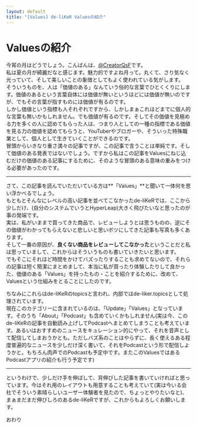 ```yaml
---
layout: default
title: "[Values] de-liKeR Valuesの紹介"
---
```


# Valuesの紹介

今宵の月はどうでしょう。こんばんは、[@CreatorQsF](http://f.9en.co/?move=mainSns)です。  
私は夏の月が綺麗だなと感じます。魅力的ですよね月って。丸くて、さり気なく光っていて、そして美しいことの象徴としてもよく使われている気がします。  
そういうものを、人は「価値のある」なんていう俗的な言葉でひとくくりにします。価値のあるという言葉自体には価値が無いというほどには価値が無いのですが、でもその言葉が指すものには価値が有るのです。  
しかし価値という指標も人それぞれですから、しかしまぁこれほどまでに個人的な言葉も無いかもしれません。でも価値が有るのです。そしてその価値を見極める力を多くの人に認めてもらった人は、つまり人としての一種の指標である価値を見る力の価値を認めてもらうと、YouTuberやブロガーや、そういった特殊職業として、個人として生きていくことができるのです。  
冒頭からいきなり重さ満々の記事ですが、この記事で言うことは単純です。そして価値のある発表ではないでしょう。ですから私はこの記事をValuesにねじ込むだけの価値のある記事にするために、そのような冒頭のある意味の重みをつける必要があったのです。

***

さて、この記事を読んでいただいている方は**「Values」**と聞いて一体何を思い浮かべるでしょう。  
もともとそんなにレベルの高い記事を並べてこなかったde-liKeRでは、ここから少しだけ、(自分のシステムでいうとHyperLeap)大きく飛びたいなと思ったのが事の発端です。  
実は、私がいままで買ってきた商品で、レビューしようとは思うものの、逆にその価値がわかってもらえないと悲しいと思いボツにしてきた記事も写真も多くあります。  
そして一番の原因が、**良くない商品をレビューしてこなかった**ということだと私は思っていまして、これからはそういうものも書いていきたいと思います。  
でもそこにそれほど時間をかけてバズったりすることも求めてないので、それらの記事は短く簡潔にまとめまして、本当に私が買ったり体験したりして良かった、価値のある「Values」を持ったもの・ことを紹介するために、改めて、Valuesという仕組みをとることにしたのです。

ちなみにこれらはde-liKeRのtopicsと言われ、内部ではde-liker.topicsとして処理されています。  
現在このカテゴリーに含まれているのは、「Update」「Values」となっています。そのうち「About」「Podcast」も含めていくかもしれません(実は今、このde-liKeRの記事を自動読み上げしてPodcastへまとめてしまうことも考えています。あるいはおすすめのニュースをキュレーション的にやって、それを音声として配信してしまおうかとも。ただしバズ系のことはやらずに、長く使えるある程度普遍的なニュースを少しだけ深く書いて、それをPodcastという形で配信しようかと。もちろん肉声でのPodcastも予定中です。またこのValuesではあるPodcastアプリの紹介も行う予定です)

***
  
というわけで、少しだけ手を伸ばして、背伸びした記事を書いていければと思っています。今はそれ用のレイアウトも用意することも考えていて(実は今いる会社でそういう素晴らしいユーザー体験者を見たので、ちょっとやりたいなと)、まぁまだまだ伸びしろのあるde-liKeRですが、これからもよろしくお願いします。

おわり
